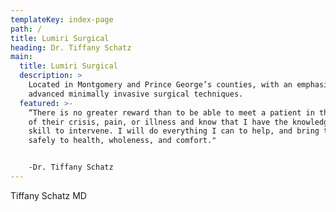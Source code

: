 ```yaml
---
templateKey: index-page
path: /
title: Lumiri Surgical
heading: Dr. Tiffany Schatz
main:
  title: Lumiri Surgical
  description: >
    Located in Montgomery and Prince George’s counties, with an emphasis on
    advanced minimally invasive surgical techniques.
  featured: >-
    “There is no greater reward than to be able to meet a patient in the midst
    of their crisis, pain, or illness and know that I have the knowledge and
    skill to intervene. I will do everything I can to help, and bring them
    safely to health, wholeness, and comfort."


    -Dr. Tiffany Schatz
---
```

Tiffany Schatz MD